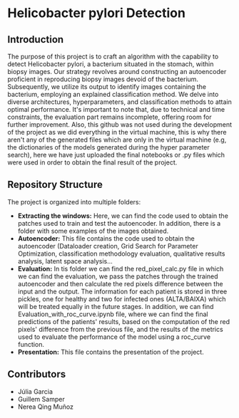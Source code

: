 # Helicobacter pylori Detection
## Introduction
The purpose of this project is to craft an algorithm with the capability to detect Helicobacter pylori, a bacterium situated in the stomach, within biopsy images. Our strategy revolves around constructing an autoencoder proficient in reproducing biopsy images devoid of the bacterium. Subsequently, we utilize its output to identify images containing the bacterium, employing an explained classification method. We delve into diverse architectures, hyperparameters, and classification methods to attain optimal performance. It's important to note that, due to technical and time constraints, the evaluation part remains incomplete, offering room for further improvement.
Also, this github was not used during the development of the project as we did everything in the virtual machine, this is why there aren't any of the generated files which are only in the virtual machine (e.g, the dictionaries of the models generated during the hyper parameter search), here we have just uploaded the final notebooks or .py files which were used in order to obtain the final result of the project. 

## Repository Structure
The project is organized into multiple folders:

- **Extracting the windows:** Here, we can find the code used to obtain the patches used to train and test the autoencoder. In addition, there is a folder with some examples of the images obtained.
- **Autoencoder:** This file contains the code used to obtain the autoencoder (Dataloader creation, Grid Search for Parameter Optimization, classification methodology evaluation, qualitative results analysis, latent space analysis...
- **Evaluation:** In tis folder we can find the red_pixel_calc.py file in which we can find the evaluation, we pass the patches through the trained autoencoder and then calculate the red pixels difference between the input and the output. The information for each patient is stored in three pickles, one for healthy and two for infected ones (ALTA/BAIXA) which will be treated equally in the future stages. In addition, we can find Evaluation_with_roc_curve.ipynb file, where we can find the final predictions of the patients' results, based on the computation of the red pixels' difference from the previous file, and the results of the metrics used to evaluate the performance of the model using a roc_curve function.
- **Presentation:** This file contains the presentation of the project.

## Contributors
- Júlia Garcia 
- Guillem Samper
- Nerea Qing Muñoz
